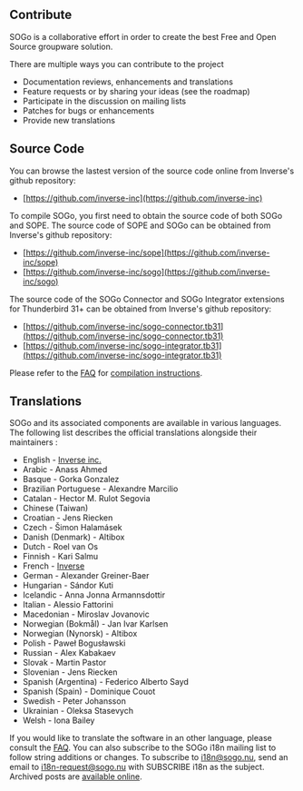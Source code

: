 ## Contribute

SOGo is a collaborative effort in order to create the best Free and Open Source groupware solution.

There are multiple ways you can contribute to the project

* Documentation reviews, enhancements and translations
* Feature requests or by sharing your ideas (see the roadmap)
* Participate in the discussion on mailing lists
* Patches for bugs or enhancements
* Provide new translations

## Source Code

You can browse the lastest version of the source code online from Inverse's github repository:

* [https://github.com/inverse-inc](https://github.com/inverse-inc)

To compile SOGo, you first need to obtain the source code of both SOGo and SOPE. The source code of SOPE and SOGo can be obtained from Inverse's github repository:

* [https://github.com/inverse-inc/sope](https://github.com/inverse-inc/sope)
* [https://github.com/inverse-inc/sogo](https://github.com/inverse-inc/sogo)

The source code of the SOGo Connector and SOGo Integrator extensions for Thunderbird 31+ can be obtained from Inverse's github repository:

* [https://github.com/inverse-inc/sogo-connector.tb31](https://github.com/inverse-inc/sogo-connector.tb31)
* [https://github.com/inverse-inc/sogo-integrator.tb31](https://github.com/inverse-inc/sogo-integrator.tb31)

Please refer to the [FAQ](http://sogo.nu/support/faq.html) for [compilation instructions](http://sogo.nu/support/faq/article/how-do-i-compile-sogo-2.html).

## Translations

SOGo and its associated components are available in various languages. The following list describes the official translations alongside their maintainers :

* English - [Inverse inc.](http://www.inverse.ca/)
* Arabic - Anass Ahmed
* Basque - Gorka Gonzalez
* Brazilian Portuguese - Alexandre Marcilio
* Catalan - Hector M. Rulot Segovia
* Chinese (Taiwan)
* Croatian - Jens Riecken
* Czech - Šimon Halamásek
* Danish (Denmark) - Altibox
* Dutch - Roel van Os
* Finnish - Kari Salmu
* French - [Inverse](http://www.inverse.ca/)
* German - Alexander Greiner-Baer
* Hungarian - Sándor Kuti
* Icelandic - Anna Jonna Armannsdottir
* Italian - Alessio Fattorini
* Macedonian - Miroslav Jovanovic
* Norwegian (Bokmål) - Jan Ivar Karlsen
* Norwegian (Nynorsk) - Altibox
* Polish - Paweł Bogusławski
* Russian - Alex Kabakaev
* Slovak - Martin Pastor
* Slovenian - Jens Riecken
* Spanish (Argentina) - Federico Alberto Sayd
* Spanish (Spain) - Dominique Couot
* Swedish - Peter Johansson
* Ukrainian - Oleksa Stasevych
* Welsh - Iona Bailey
 
If you would like to translate the software in an other language, please consult the [FAQ](http://sogo.nu/support/faq/article/how-to-translate-sogo-in-another-language-2.html). You can also subscribe to the SOGo i18n mailing list to follow string additions or changes. To subscribe to i18n@sogo.nu, send an email to i18n-request@sogo.nu with SUBSCRIBE i18n as the subject. Archived posts are [available online](https://inverse.ca/sogo/lists/arc/i18n).
